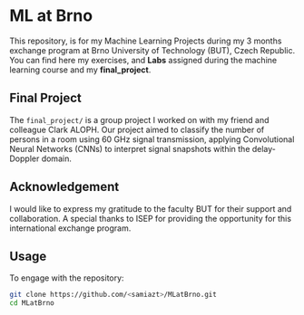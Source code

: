 # ML at Brno

This repository, is for my Machine Learning Projects during my 3 months exchange program at Brno University of Technology (BUT), Czech Republic.
You can find here my exercises, and **Labs** assigned during the machine learning course and my **final_project**.

## Final Project
The `final_project/` is a group project I worked on with my friend and colleague Clark ALOPH. Our project aimed to classify the number of persons in a room using 60 GHz signal transmission, applying Convolutional Neural Networks (CNNs) to interpret signal snapshots within the delay-Doppler domain.

## Acknowledgement
I would like to express my gratitude to the faculty BUT for their support and collaboration. A special thanks to ISEP for providing the opportunity for this international exchange program.


## Usage
To engage with the repository:
```sh
git clone https://github.com/<samiazt>/MLatBrno.git
cd MLatBrno
